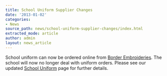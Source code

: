 ```yaml
---
title: School Uniform Supplier Changes
date: '2013-01-02'
categories:
- News
source_path: news/school-uniform-supplier-changes/index.html
extracted_mode: article
author: admin
layout: news_article
---
```

School uniform can now be ordered online from [Border Embroideries](http://www.border-embroideries.co.uk "Border Embroideries"). The school will now no longer deal with uniform orders. Please see our updated&nbsp;[School Uniform](http://www.hyndlandprimaryparentcouncil.org/school-uniform/ "School Uniform") page for further details.
